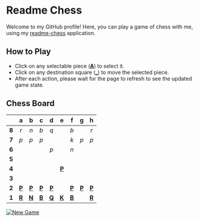 # Readme Chess

Welcome to my GitHub profile! Here, you can play a game of chess with me, using my [readme-chess](https://github.com/grim-kalman/rust-readme-chess) application.

## How to Play

- Click on any selectable piece ([**A**]()) to select it.
- Click on any destination square ([**_**]()) to move the selected piece.
- After each action, please wait for the page to refresh to see the updated game state.

## Chess Board
|     |  a  |  b  |  c  |  d  |  e  |  f  |  g  |  h  |
|:---:|:---:|:---:|:---:|:---:|:---:|:---:|:---:|:---:|
|  **8**  |  _r_  |  _n_  |  _b_  |  _q_  |     |  _b_  |     |  _r_  |
|  **7**  |  _p_  |  _p_  |  _p_  |     |     |  _k_  |  _p_  |  _p_  |
|  **6**  |     |     |     |  _p_  |     |  _n_  |     |     |
|  **5**  |     |     |     |     |     |     |     |     |
|  **4**  |     |     |     |     |  [**P**](https://rust-readme-chess.duckdns.org/select?square=e4)  |     |     |     |
|  **3**  |     |     |     |     |     |     |     |     |
|  **2**  |  [**P**](https://rust-readme-chess.duckdns.org/select?square=a2)  |  [**P**](https://rust-readme-chess.duckdns.org/select?square=b2)  |  [**P**](https://rust-readme-chess.duckdns.org/select?square=c2)  |  [**P**](https://rust-readme-chess.duckdns.org/select?square=d2)  |     |  [**P**](https://rust-readme-chess.duckdns.org/select?square=f2)  |  [**P**](https://rust-readme-chess.duckdns.org/select?square=g2)  |  [**P**](https://rust-readme-chess.duckdns.org/select?square=h2)  |
|  **1**  |  [**R**](https://github.com/grim-kalman)  |  [**N**](https://rust-readme-chess.duckdns.org/select?square=b1)  |  [**B**](https://github.com/grim-kalman)  |  [**Q**](https://rust-readme-chess.duckdns.org/select?square=d1)  |  [**K**](https://rust-readme-chess.duckdns.org/select?square=e1)  |  [**B**](https://rust-readme-chess.duckdns.org/select?square=f1)  |     |  [**R**](https://rust-readme-chess.duckdns.org/select?square=h1)  |

[![New Game](https://img.shields.io/badge/New_Game-4CAF50)](https://rust-readme-chess.duckdns.org/new)